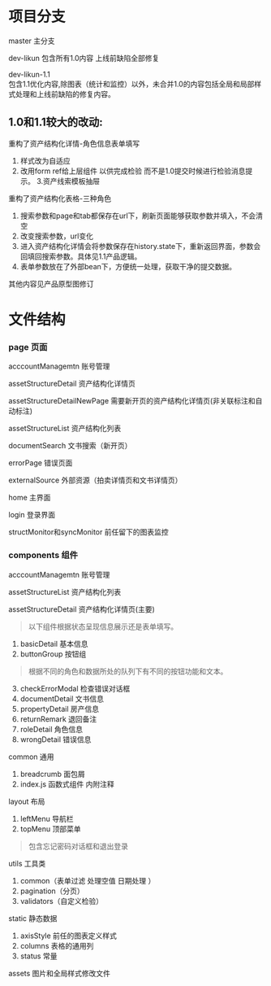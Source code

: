 
# 项目分支

master 主分支 

dev-likun 包含所有1.0内容 上线前缺陷全部修复

dev-likun-1.1  
包含1.1优化内容,除图表（统计和监控）以外，未合并1.0的内容包括全局和局部样式处理和上线前缺陷的修复内容。

## 1.0和1.1较大的改动:
重构了资产结构化详情-角色信息表单填写
1. 样式改为自适应
2. 改用form ref给上层组件 以供完成检验 而不是1.0提交时候进行检验消息提示。
3.资产线索模板抽屉

重构了资产结构化表格-三种角色
1. 搜索参数和page和tab都保存在url下，刷新页面能够获取参数并填入，不会清空
2. 改变搜索参数，url变化
3. 进入资产结构化详情会将参数保存在history.state下，重新返回界面，参数会回填回搜索参数。具体见1.1产品逻辑。
4. 表单参数放在了外部bean下，方便统一处理，获取干净的提交数据。

其他内容见产品原型图修订

# 文件结构
### page 页面
acccountManagemtn 账号管理

assetStructureDetail 资产结构化详情页

assetStructureDetailNewPage 需要新开页的资产结构化详情页(非关联标注和自动标注)

assetStructureList 资产结构化列表

documentSearch 文书搜索（新开页）

errorPage 错误页面

externalSource 外部资源（拍卖详情页和文书详情页）

home 主界面

login 登录界面

structMonitor和syncMonitor 前任留下的图表监控

### components 组件
acccountManagemtn 账号管理

assetStructureList 资产结构化列表

assetStructureDetail 资产结构化详情页(主要)
> 以下组件根据状态呈现信息展示还是表单填写。
1. basicDetail 基本信息
2. buttonGroup 按钮组
> 根据不同的角色和数据所处的队列下有不同的按钮功能和文本。
3. checkErrorModal 检查错误对话框
4. documentDetail 文书信息
5. propertyDetail 房产信息
6. returnRemark 退回备注
7. roleDetail 角色信息
8. wrongDetail 错误信息

common 通用
1. breadcrumb 面包屑
2. index.js  函数式组件 内附注释

layout 布局
1. leftMenu 导航栏
2. topMenu 顶部菜单 
> 包含忘记密码对话框和退出登录


utils 工具类
1. common（表单过滤 处理空值 日期处理 ）
2. pagination（分页）
3. validators（自定义检验）


static 静态数据
1. axisStyle 前任的图表定义样式
2. columns 表格的通用列
3. status  常量

assets 图片和全局样式修改文件